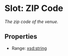 # Slot: ZIP Code
_The zip code of the venue._



<!-- no inheritance hierarchy -->


## Properties

 * Range: [xsd:string](http://www.w3.org/2001/XMLSchema#string)







